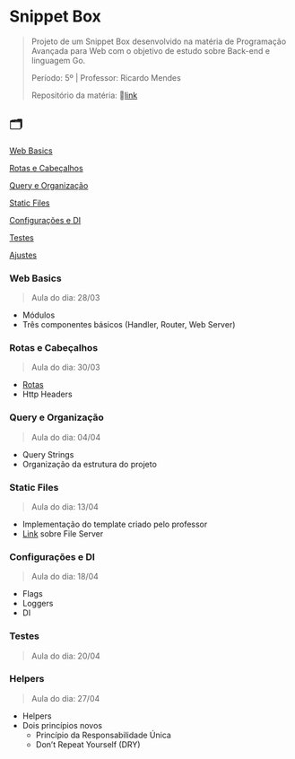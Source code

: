 # Snippet Box

> Projeto de um Snippet Box desenvolvido na matéria de Programação Avançada para Web com o objetivo de estudo sobre Back-end e linguagem Go.
>
> Período: 5º | Professor: Ricardo Mendes 
> 
> Repositório da matéria: 🔗[link](https://github.com/rmcs87/cc5m_2022_1)


## 🗂️ 

[Web Basics](#web-basics)

[Rotas e Cabeçalhos](#rotas-e-cabeçalhos)

[Query e Organização](#query-e-organização)

[Static Files](#static-files)

[Configurações e DI](#configurações-e-di)

[Testes](#testes)

[Ajustes](#ajustes)

### Web Basics
> Aula do dia: 28/03

+ Módulos 
+ Três componentes básicos (Handler, Router, Web Server)

### Rotas e Cabeçalhos
> Aula do dia: 30/03

+ [Rotas](https://github.com/rmftelier/projeto-web/blob/main/T%C3%B3picos/Rotas.md)
+ Http Headers

### Query e Organização 
> Aula do dia: 04/04 

+ Query Strings 
+ Organização da estrutura do projeto

### Static Files 
> Aula do dia: 13/04

+ Implementação do template criado pelo professor 
+ [Link](https://medium.com/rungo/beginners-guide-to-serving-files-using-http-servers-in-go-4e542e628eac) sobre File Server

### Configurações e DI
> Aula do dia: 18/04 

+ Flags
+ Loggers
+ DI

### Testes 
> Aula do dia: 20/04 

### Helpers
> Aula do dia: 27/04

+ Helpers
+ Dois princípios novos
  +  Princípio da 
Responsabilidade Única
  + Don’t Repeat Yourself (DRY)